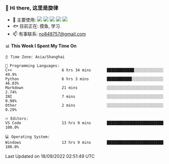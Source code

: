 ### 👋 Hi there, 这里是旋律
- 🔭 主要使用: 
![](https://img.shields.io/badge/-Python-3e74a2?style=flat-square&logo=Python&logoColor=fff)
![](https://img.shields.io/badge/-Java-007396?mstyle=flat-square&logo=Java&logoColor=fff)
![](https://img.shields.io/badge/-Node.js-339933?style=flat-square&logo=Node.js&logoColor=fff)
![](https://img.shields.io/badge/-PostgreSQL-4169e1?style=flat-square&logo=PostgreSQL&logoColor=fff)
![](https://img.shields.io/badge/-VSCode-007acc?style=flat-square&logo=Visual-Studio-Code&logoColor=fff)
- 🐟 目前正在: 摸鱼, 学习
- 📫 有事联系: no848757@gmail.com

<!--START_SECTION:waka-->
📊 **This Week I Spent My Time On** 

```text
⌚︎ Time Zone: Asia/Shanghai

💬 Programming Languages: 
C++                      6 hrs 34 mins       ████████████░░░░░░░░░░░░░   49.9% 
Python                   6 hrs 3 mins        ███████████░░░░░░░░░░░░░░   46.03% 
Markdown                 21 mins             ░░░░░░░░░░░░░░░░░░░░░░░░░   2.74% 
INI                      7 mins              ░░░░░░░░░░░░░░░░░░░░░░░░░   0.98% 
Other                    2 mins              ░░░░░░░░░░░░░░░░░░░░░░░░░   0.29%

🔥 Editors: 
VS Code                  13 hrs 9 mins       █████████████████████████   100.0%

💻 Operating System: 
Windows                  13 hrs 9 mins       █████████████████████████   100.0%

```


 Last Updated on 18/09/2022 02:51:49 UTC
<!--END_SECTION:waka-->
